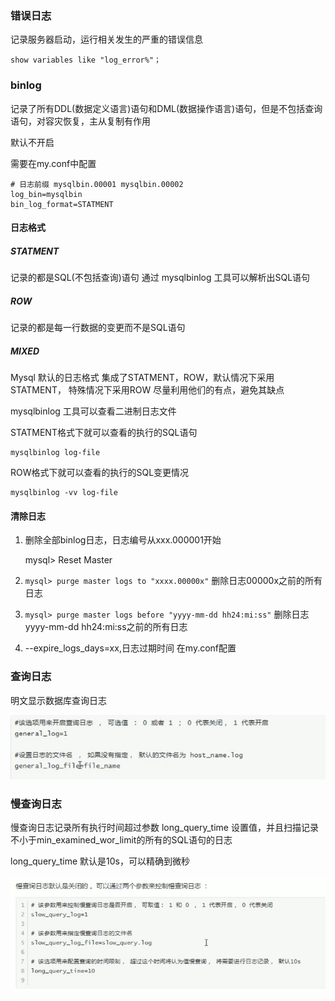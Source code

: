 ### 错误日志

记录服务器启动，运行相关发生的严重的错误信息

    show variables like "log_error%"；



### binlog


记录了所有DDL(数据定义语言)语句和DML(数据操作语言)语句，但是不包括查询语句，对容灾恢复，主从复制有作用


默认不开启

需要在my.conf中配置
    
    # 日志前缀 mysqlbin.00001 mysqlbin.00002
    log_bin=mysqlbin
    bin_log_format=STATMENT

#### 日志格式

##### STATMENT

记录的都是SQL(不包括查询)语句 通过 mysqlbinlog 工具可以解析出SQL语句


##### ROW

记录的都是每一行数据的变更而不是SQL语句

##### MIXED
Mysql 默认的日志格式
集成了STATMENT，ROW，默认情况下采用STATMENT， 特殊情况下采用ROW
尽量利用他们的有点，避免其缺点


mysqlbinlog 工具可以查看二进制日志文件

STATMENT格式下就可以查看的执行的SQL语句

    mysqlbinlog log-file

ROW格式下就可以查看的执行的SQL变更情况

    mysqlbinlog -vv log-file


#### 清除日志

1. 删除全部binlog日志，日志编号从xxx.000001开始

    mysql> Reset Master

2. ```mysql> purge master logs to "xxxx.00000x"``` 删除日志00000x之前的所有日志

3. ```mysql> purge master logs before "yyyy-mm-dd hh24:mi:ss"``` 删除日志yyyy-mm-dd hh24:mi:ss之前的所有日志

4. --expire_logs_days=xx,日志过期时间 在my.conf配置


### 查询日志

明文显示数据库查询日志

![avatar](./images/7.png)

### 慢查询日志

慢查询日志记录所有执行时间超过参数 long_query_time 设置值，并且扫描记录不小于min_examined_wor_limit的所有的SQL语句的日志

long_query_time 默认是10s，可以精确到微秒

![avatar](./images/8.png)